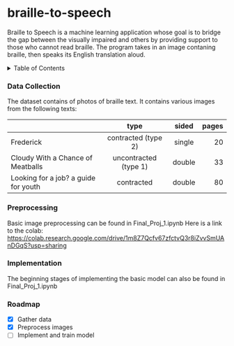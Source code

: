 # braille-to-speech
Braille to Speech is a machine learning application whose goal is to bridge the gap between the visually impaired and others by providing support to those who cannot read braille. The program takes in an image contaning braille, then speaks its English translation aloud.

<!-- TABLE OF CONTENTS -->
<details>
  <summary>Table of Contents</summary>
  <ol>
    <li><a href="#data-collection">Data Collection</a></li>
    <li><a href="#preprocessing">Preprocessing</a></li>
    <li><a href="#implementation">Implementation</a></li>
  </ol>
</details>

### Data Collection
The dataset contains of photos of braille text. It contains various images from the following texts:

|   | type | sided | pages |
| ----- | :---: | :---: | ---: |
| Frederick | contracted (type 2) | single | 20 |
| Cloudy With a Chance of Meatballs | uncontracted (type 1)| double | 33 |
| Looking for a job? a guide for youth | contracted | double | 80 |

### Preprocessing
Basic image preprocessing can be found in Final_Proj_1.ipynb
Here is a link to the colab: https://colab.research.google.com/drive/1m8Z7Qcfv67zfctvQ3r8iZvvSmUAnDGqS?usp=sharing

### Implementation
The beginning stages of implementing the basic model can also be found in Final_Proj_1.ipynb

<!-- ROADMAP -->
### Roadmap

- [x] Gather data
- [x] Preprocess images
- [ ] Implement and train model

<!-- ### Built With

* [Next.js](https://nextjs.org/) -->
